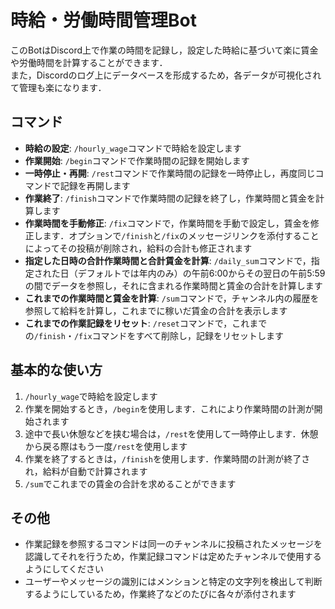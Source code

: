 # 時給・労働時間管理Bot
このBotはDiscord上で作業の時間を記録し，設定した時給に基づいて楽に賃金や労働時間を計算することができます．<br>
また，Discordのログ上にデータベースを形成するため，各データが可視化されて管理も楽になります．

## コマンド
- **時給の設定**: `/hourly_wage`コマンドで時給を設定します
- **作業開始**: `/begin`コマンドで作業時間の記録を開始します
- **一時停止・再開**: `/rest`コマンドで作業時間の記録を一時停止し，再度同じコマンドで記録を再開します
- **作業終了**: `/finish`コマンドで作業時間の記録を終了し，作業時間と賃金を計算します
- **作業時間を手動修正**: `/fix`コマンドで，作業時間を手動で設定し，賃金を修正します．オプションで`/finish`と`/fix`のメッセージリンクを添付することによってその投稿が削除され，給料の合計も修正されます
- **指定した日時の合計作業時間と合計賃金を計算**: `/daily_sum`コマンドで，指定された日（デフォルトでは年内のみ）の午前6:00からその翌日の午前5:59の間でデータを参照し，それに含まれる作業時間と賃金の合計を計算します
- **これまでの作業時間と賃金を計算**: `/sum`コマンドで，チャンネル内の履歴を参照して給料を計算し，これまでに稼いだ賃金の合計を表示します
- **これまでの作業記録をリセット**: `/reset`コマンドで，これまでの`/finish`・`/fix`コマンドをすべて削除し，記録をリセットします

## 基本的な使い方
1. `/hourly_wage`で時給を設定します
2. 作業を開始するとき，`/begin`を使用します．これにより作業時間の計測が開始されます
3. 途中で長い休憩などを挟む場合は，`/rest`を使用して一時停止します．休憩から戻る際はもう一度`/rest`を使用します
4. 作業を終了するときは，`/finish`を使用します．作業時間の計測が終了され，給料が自動で計算されます
5. `/sum`でこれまでの賃金の合計を求めることができます

## その他
- 作業記録を参照するコマンドは同一のチャンネルに投稿されたメッセージを認識してそれを行うため，作業記録コマンドは定めたチャンネルで使用するようにしてください
- ユーザーやメッセージの識別にはメンションと特定の文字列を検出して判断するようにしているため，作業終了などのたびに各々が添付されます

